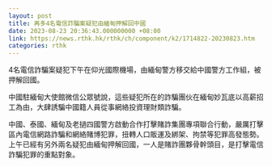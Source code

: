 ```yaml
---
layout: post
title: 再多4名電信詐騙案疑犯由緬甸押解回中國
date: 2023-08-23 20:36:43.000000000 +08:00
link: https://news.rthk.hk/rthk/ch/component/k2/1714822-20230823.htm
categories: rthk
---
```


4名電信詐騙案疑犯下午在仰光國際機場，由緬甸警方移交給中國警方工作組，被押解回國。

中國駐緬甸大使館微信公眾號說，這些疑犯所在的詐騙團伙在緬甸妙瓦底以高薪招工為由，大肆誘騙中國籍人員從事網絡投資理財類詐騙。

中國、泰國、緬甸及老撾四國警方啟動合作打擊賭詐集團專項聯合行動，嚴厲打擊區內電信網路詐騙和網絡賭博犯罪，扭轉人口販運及綁架、拘禁等犯罪高發態勢。上午已經有另外兩名疑犯由緬甸押解回國，一人是賭詐團夥骨幹頭目，是打擊電信詐騙犯罪的重點對象。

